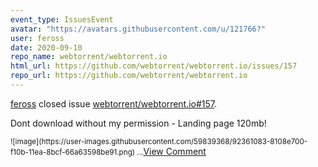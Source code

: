 ```yaml
---
event_type: IssuesEvent
avatar: "https://avatars.githubusercontent.com/u/121766?"
user: feross
date: 2020-09-10
repo_name: webtorrent/webtorrent.io
html_url: https://github.com/webtorrent/webtorrent.io/issues/157
repo_url: https://github.com/webtorrent/webtorrent.io
---
```


<a href='https://github.com/feross' target='_blank'>feross</a> closed issue <a href='https://github.com/webtorrent/webtorrent.io/issues/157' target='_blank'>webtorrent/webtorrent.io#157</a>.

<p>Dont download without my permission - Landing page 120mb!</p><small>![image](https://user-images.githubusercontent.com/59839368/92361083-8108e700-f10b-11ea-8bcf-66a63598be91.png)...</small><a href='https://github.com/webtorrent/webtorrent.io/issues/157' target='_blank'>View Comment</a>